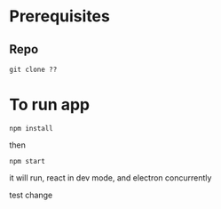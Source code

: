 # Prerequisites

## Repo
```
git clone ??
```


# To run app 

```
npm install
```

then

```
npm start 
```

it will run, react in dev mode, and electron concurrently

test change
